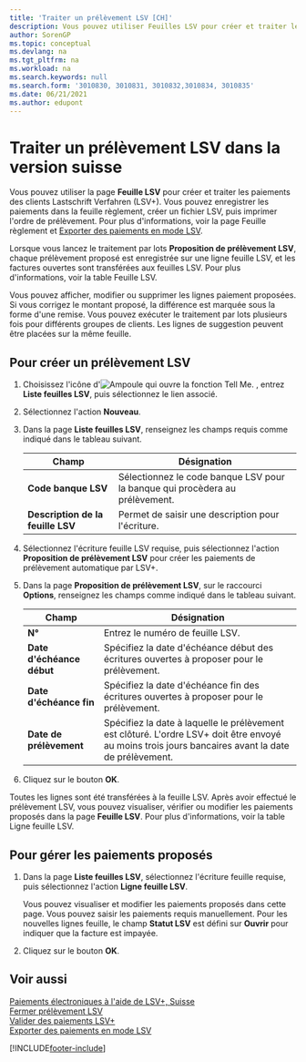 ```yaml
---
title: 'Traiter un prélèvement LSV [CH]'
description: Vous pouvez utiliser Feuilles LSV pour créer et traiter les paiements des clients Lastschrift Verfahren (LSV+).
author: SorenGP
ms.topic: conceptual
ms.devlang: na
ms.tgt_pltfrm: na
ms.workload: na
ms.search.keywords: null
ms.search.form: '3010830, 3010831, 3010832,3010834, 3010835'
ms.date: 06/21/2021
ms.author: edupont
---
```

# <a name="process-an-lsv-collection-in-the-swiss-version"></a><a name="process-an-lsv-collection-in-the-swiss-version"></a>Traiter un prélèvement LSV dans la version suisse
Vous pouvez utiliser la page **Feuille LSV** pour créer et traiter les paiements des clients Lastschrift Verfahren (LSV+). Vous pouvez enregistrer les paiements dans la feuille règlement, créer un fichier LSV, puis imprimer l'ordre de prélèvement. Pour plus d'informations, voir la page Feuille règlement et [Exporter des paiements en mode LSV](how-to-export-payments-using-lsv.md).  

Lorsque vous lancez le traitement par lots **Proposition de prélèvement LSV**, chaque prélèvement proposé est enregistrée sur une ligne feuille LSV, et les factures ouvertes sont transférées aux feuilles LSV. Pour plus d'informations, voir la table Feuille LSV.  

Vous pouvez afficher, modifier ou supprimer les lignes paiement proposées. Si vous corrigez le montant proposé, la différence est marquée sous la forme d'une remise. Vous pouvez exécuter le traitement par lots plusieurs fois pour différents groupes de clients. Les lignes de suggestion peuvent être placées sur la même feuille.  

## <a name="to-create-an-lsv-collection"></a><a name="to-create-an-lsv-collection"></a>Pour créer un prélèvement LSV

1.  Choisissez l'icône d'![Ampoule qui ouvre la fonction Tell Me.](../../media/ui-search/search_small.png "Dites-moi ce que vous voulez faire") , entrez **Liste feuilles LSV**, puis sélectionnez le lien associé.  
2.  Sélectionnez l'action **Nouveau**.  
3.  Dans la page **Liste feuilles LSV**, renseignez les champs requis comme indiqué dans le tableau suivant.  

    |Champ|Désignation|  
    |---------------------------------|---------------------------------------|  
    |**Code banque LSV**|Sélectionnez le code banque LSV pour la banque qui procèdera au prélèvement.|  
    |**Description de la feuille LSV**|Permet de saisir une description pour l'écriture.|

4.  Sélectionnez l'écriture feuille LSV requise, puis sélectionnez l'action **Proposition de prélèvement LSV** pour créer les paiements de prélèvement automatique par LSV+.  
5.  Dans la page **Proposition de prélèvement LSV**, sur le raccourci **Options**, renseignez les champs comme indiqué dans le tableau suivant.  

    |Champ|Désignation|  
    |---------------------------------|---------------------------------------|  
    |**N°**|Entrez le numéro de feuille LSV.|  
    |**Date d'échéance début**|Spécifiez la date d'échéance début des écritures ouvertes à proposer pour le prélèvement.|  
    |**Date d'échéance fin**|Spécifiez la date d'échéance fin des écritures ouvertes à proposer pour le prélèvement.|  
    |**Date de prélèvement**|Spécifiez la date à laquelle le prélèvement est clôturé. L'ordre LSV+ doit être envoyé au moins trois jours bancaires avant la date de prélèvement.|  

6.  Cliquez sur le bouton **OK**.  

Toutes les lignes sont été transférées à la feuille LSV. Après avoir effectué le prélèvement LSV, vous pouvez visualiser, vérifier ou modifier les paiements proposés dans la page **Feuille LSV**. Pour plus d'informations, voir la table Ligne feuille LSV.  

## <a name="to-manage-suggested-payments"></a><a name="to-manage-suggested-payments"></a>Pour gérer les paiements proposés

1.  Dans la page **Liste feuilles LSV**, sélectionnez l'écriture feuille requise, puis sélectionnez l'action **Ligne feuille LSV**.  

    Vous pouvez visualiser et modifier les paiements proposés dans cette page. Vous pouvez saisir les paiements requis manuellement. Pour les nouvelles lignes feuille, le champ **Statut LSV** est défini sur **Ouvrir** pour indiquer que la facture est impayée.  

3.  Cliquez sur le bouton **OK**.  

## <a name="see-also"></a><a name="see-also"></a>Voir aussi
 [Paiements électroniques à l'aide de LSV+, Suisse](swiss-electronic-payments-using-lsv-.md)   
 [Fermer prélèvement LSV](how-to-close-an-lsv-collection.md)   
 [Valider des paiements LSV+](how-to-post-lsv-payments.md)   
 [Exporter des paiements en mode LSV](how-to-export-payments-using-lsv.md)


[!INCLUDE[footer-include](../../includes/footer-banner.md)]
